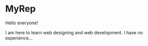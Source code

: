 # MyRep

Hello everyone!

I am here to learn web designing and web development.
I have no experience...
